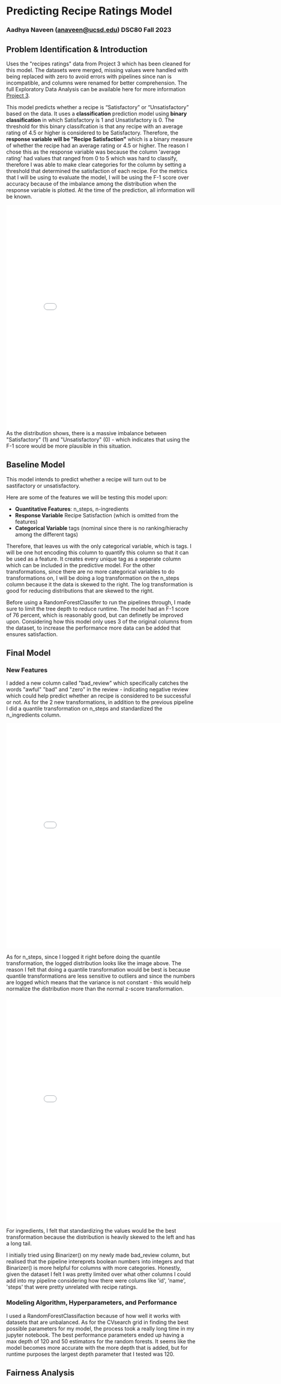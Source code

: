 # Predicting Recipe Ratings Model 
### Aadhya Naveen (anaveen@ucsd.edu) DSC80 Fall 2023

## Problem Identification & Introduction
Uses the "recipes ratings" data from Project 3 which has been cleaned for this model. The datasets were merged, missing values were handled with being replaced with zero to avoid errors with pipelines since nan is incompatible, and columns were renamed for better comprehension. The full Exploratory Data Analysis can be available here for more information [Project 3](https://aadhyanav.github.io/Recipe_Ratings/). 

This model predicts whether a recipe is “Satisfactory” or “Unsatisfactory” based on the data. It uses a **classification** prediction model using **binary classification** in which Satisfactory is 1 and Unsatisfactory is 0. The threshold for this binary classifcation is that any recipe with an average rating of 4.5 or higher is considered to be Satisfactory. Therefore, the **response variable will be "Recipe Satisfaction"** which is a binary measure of whether the recipe had an average rating or 4.5 or higher. The reason I chose this as the response variable was because the column 'average rating' had values that ranged from 0 to 5 which was hard to classify, therefore I was able to make clear categories for the column by setting a threshold that determined the satisfaction of each recipe. For the metrics that I will be using to evaluate the model, I will be using the F-1 score over accuracy because of the imbalance among the distribution when the response variable is plotted. At the time of the prediction, all information will be known. 

<iframe src="assets/ratings.html" width=800 height=600 frameBorder=0></iframe>
As the distribution shows, there is a massive imbalance between "Satisfactory" (1) and "Unsatisfactory" (0) - which indicates that using the F-1 score would be more plausible in this situation. 

## Baseline Model

This model intends to predict whether a recipe will turn out to be sastifactory or unsatisfactory.

Here are some of the features we will be testing this model upon:

- **Quantitative Features**: n_steps, n-ingredients 
- **Response Variable** Recipe Satisfaction (which is omitted from the features)
- **Categorical Variable** tags (nominal since there is no ranking/hierachy among the different tags)

Therefore, that leaves us with the only categorical variable, which is tags. I will be one hot encoding this column to quantify this column so that it can be used as a feature. It creates every unique tag as a seperate column which can be included in the predictive model. For the other transformations, since there are no more categorical variables to do transformations on, I will be doing a log transformation on the n_steps column because it the data is skewed to the right. The log transformation is good for reducing distributions that are skewed to the right.

Before using a RandomForestClassifer to run the pipelines through, I made sure to limit the tree depth to reduce runtime. The model had an F-1 score of 76 percent, which is reasonably good, but can definetly be improved upon. Considering how this model only uses 3 of the original columns from the dataset, to increase the performance more data can be added that ensures satisfaction. 

## Final Model

### New Features

I added a new column called "bad_review" which specifically catches the words "awful" "bad" and "zero" in the review - indicating negative review which could help predict whether an recipe is considered to be successful or not. As for the 2 new transformations, in addition to the previous pipeline I did a quantile transformation on n_steps and standardized the n_ingredients column. 

<iframe src="assets/log.html" width=800 height=600 frameBorder=0></iframe>

As for n_steps, since I logged it right before doing the quantile transformation, the logged distribution looks like the image above. The reason I felt that doing a quantile transformation would be best is because quantile transformations are less sensitive to outliers and since the numbers are logged which means that the variance is not constant - this would help normalize the distribution more than the normal z-score transformation. 

<iframe src="assets/ingredients.html" width=800 height=600 frameBorder=0></iframe>

For ingredients, I felt that standardizing the values would be the best transformation because the distribution is heavily skewed to the left and has a long tail. 

I initially tried using Binarizer() on my newly made bad_review column, but realised that the pipeline intereprets boolean numbers into integers and that Binarizer() is more helpful for columns with more categories. Honestly, given the dataset I felt I was pretty limited over what other columns I could add into my pipeline considering how there were colums like 'id', 'name', 'steps' that were pretty unrelated with recipe ratings. 

### Modeling Algorithm, Hyperparameters, and Performance
I used a RandomForestClassifaction because of how well it works with datasets that are unbalanced. As for the CVsearch grid in finding the best possible parameters for my model, the process took a really long time in my jupyter notebook. The best performance parameters ended up having a max depth of 120 and 50 estimators for the random forests. It seems like the model becomes more accurate with the more depth that is added, but for runtime purposes the largest depth parameter that I tested was 120. 

## Fairness Analysis




